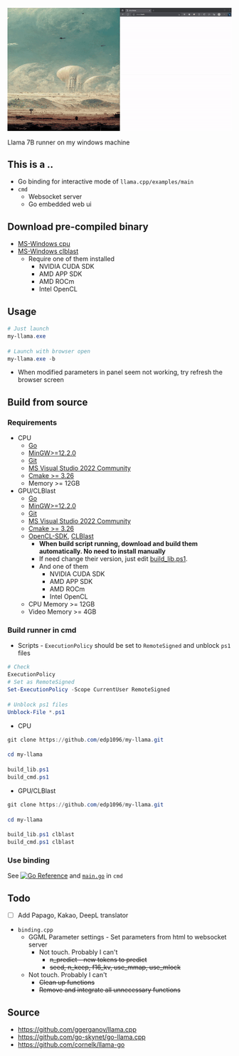 ![image description](doc/screenshot.gif)

Llama 7B runner on my windows machine

## This is a ..

* Go binding for interactive mode of `llama.cpp/examples/main`
* `cmd`
    * Websocket server
    * Go embedded web ui


## Download pre-compiled binary
* [MS-Windows cpu](https://github.com/edp1096/my-llama/releases/download/v0.1.11/my-llama_cpu.zip)
* [MS-Windows clblast](https://github.com/edp1096/my-llama/releases/download/v0.1.11/my-llama_cl.zip)
    * Require one of them installed
        * NVIDIA CUDA SDK
        * AMD APP SDK
        * AMD ROCm
        * Intel OpenCL


## Usage
```powershell
# Just launch
my-llama.exe

# Launch with browser open
my-llama.exe -b
```
* When modified parameters in panel seem not working, try refresh the browser screen


## Build from source

### Requirements
* CPU
    * [Go](https://golang.org/dl)
    * [MinGW>=12.2.0](https://github.com/brechtsanders/winlibs_mingw/releases/tag/12.2.0-16.0.0-10.0.0-ucrt-r5)
    * [Git](https://github.com/git-for-windows/git/releases)
    * [MS Visual Studio 2022 Community](https://visualstudio.microsoft.com/vs)
    * [Cmake >= 3.26](https://cmake.org/download)
    * Memory >= 12GB
* GPU/CLBlast
    * [Go](https://golang.org/dl)
    * [MinGW>=12.2.0](https://github.com/brechtsanders/winlibs_mingw/releases/tag/12.2.0-16.0.0-10.0.0-ucrt-r5)
    * [Git](https://github.com/git-for-windows/git/releases)
    * [MS Visual Studio 2022 Community](https://visualstudio.microsoft.com/vs)
    * [Cmake >= 3.26](https://cmake.org/download)
    * [OpenCL-SDK](https://github.com/KhronosGroup/OpenCL-SDK), [CLBlast](https://github.com/CNugteren/CLBlast)
        * <b>When build script running, download and build them automatically. No need to install manually</b>
        * If need change their version, just edit [build_lib.ps1](/build_lib.ps1).
        * And one of them
            * NVIDIA CUDA SDK
            * AMD APP SDK
            * AMD ROCm
            * Intel OpenCL
    * CPU Memory >= 12GB
    * Video Memory >= 4GB

### Build runner in cmd
* Scripts - `ExecutionPolicy` should be set to `RemoteSigned` and unblock `ps1` files
```powershell
# Check
ExecutionPolicy
# Set as RemoteSigned
Set-ExecutionPolicy -Scope CurrentUser RemoteSigned

# Unblock ps1 files
Unblock-File *.ps1
```

* CPU
```powershell
git clone https://github.com/edp1096/my-llama.git

cd my-llama

build_lib.ps1
build_cmd.ps1
```
* GPU/CLBlast
```powershell
git clone https://github.com/edp1096/my-llama.git

cd my-llama

build_lib.ps1 clblast
build_cmd.ps1 clblast
```

### Use binding
See <a href="https://pkg.go.dev/github.com/edp1096/my-llama/cgollama"><img src="https://pkg.go.dev/badge/github.com/edp1096/my-llama/cgollama.svg" alt="Go Reference"></a> and [`main.go`](/cmd/main.go) in `cmd`


## Todo
* [ ] Add Papago, Kakao, DeepL translator
* `binding.cpp`
    * GGML Parameter settings - Set parameters from html to websocket server
        * Not touch. Probably I can't
            * ~~n_predict - new tokens to predict~~
            * ~~seed, n_keep, f16_kv, use_mmap, use_mlock~~
    * Not touch. Probably I can't
        * ~~Clean up functions~~
        * ~~Remove and integrate all unnecessary functions~~


## Source
* https://github.com/ggerganov/llama.cpp
* https://github.com/go-skynet/go-llama.cpp
* https://github.com/cornelk/llama-go
